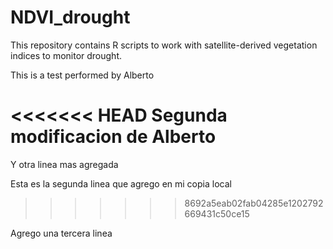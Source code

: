# NDVI_drought
This repository contains R scripts to work with satellite-derived vegetation indices to monitor drought.

This is a test performed by Alberto

<<<<<<< HEAD
Segunda modificacion de Alberto 
=======
Y otra linea mas agregada

Esta es la segunda linea que agrego en mi copia local

>>>>>>> 8692a5eab02fab04285e1202792669431c50ce15

Agrego una tercera linea
